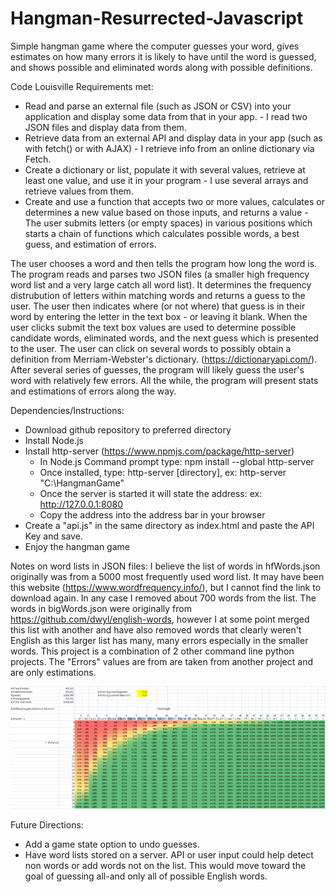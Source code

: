 # Hangman-Resurrected-Javascript
Simple hangman game where the computer guesses your word, gives estimates on how many errors it is likely to have until the word is guessed, and shows possible and eliminated words along with possible definitions.

Code Louisville Requirements met:
* Read and parse an external file (such as JSON or CSV) into your application and display some data from that in your app. - I read two JSON files and display data from them. 
* Retrieve data from an external API and display data in your app (such as with fetch() or with AJAX) - I retrieve info from an online dictionary via Fetch.
* Create a dictionary or list, populate it with several values, retrieve at least one value, and use it in your program - I use several arrays and retrieve values from them. 
* Create and use a function that accepts two or more values, calculates or determines a new value based on those inputs, and returns a value - The user submits letters (or empty spaces) in various positions which starts a chain of functions which calculates possible words, a best guess, and estimation of errors.

The user chooses a word and then tells the program how long the word is. The program reads and parses two JSON files (a smaller high frequency word list and a very large catch all word list). It determines the frequency distrubution of letters within matching words and returns a guess to the user. The user then indicates where (or not where) that guess is in their word by entering the letter in the text box - or leaving it blank. When the user clicks submit the text box values are used to determine possible candidate words, eliminated words, and the next guess which is presented to the user. The user can click on several words to possibly obtain a definition from Merriam-Webster's dictionary. (https://dictionaryapi.com/). After several series of guesses, the program will likely guess the user's word with relatively few errors. All the while, the program will present stats and estimations of errors along the way.




Dependencies/Instructions:
* Download github repository to preferred directory
* Install Node.js
* Install http-server (https://www.npmjs.com/package/http-server)
    * In Node.js Command prompt type: npm install --global http-server
    * Once installed, type: http-server [directory], ex: http-server "C:\HangmanGame"
    * Once the server is started it will state the address: ex: http://127.0.0.1:8080
    * Copy the address into the address bar in your browser
* Create a "api.js" in the same directory as index.html and paste the API Key and save.
* Enjoy the hangman game


Notes on word lists in JSON files:
    I believe the list of words in hfWords.json originally was from a 5000 most frequently used word list. It may have been this website (https://www.wordfrequency.info/), but I cannot find the link to download again. In any case I removed about 700 words from the list. The words in bigWords.json were originally from https://github.com/dwyl/english-words, however I at some point merged this list with another and have also removed words that clearly weren't English as this larger list has many, many errors especially in the smaller words. This project is a combination of 2 other command line python projects. The "Errors" values are from are taken from another project and are only estimations.

![Percentages](images/Percentages.png) 

    
Future Directions:
* Add a game state option to undo guesses.
* Have word lists stored on a server. API or user input could help detect non words or add words not on the list. This would move toward the goal of guessing all-and only all of possible English words.